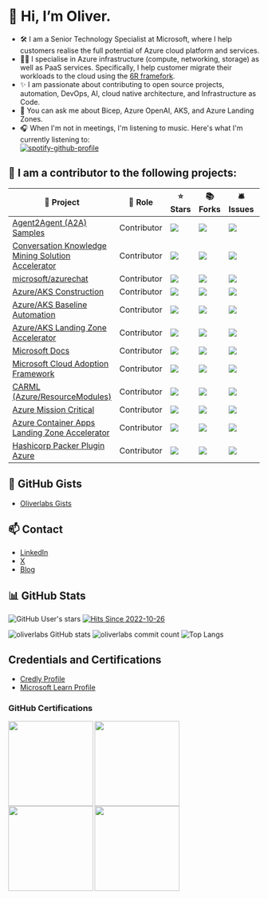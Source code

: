 # 👋 Hi, I’m Oliver.
- 🛠 I am a Senior Technology Specialist at Microsoft, where I help customers realise the full potential of Azure cloud platform and services. 
- 👩‍💻 I specialise in Azure infrastructure (compute, networking, storage) as well as PaaS services. Specifically, I help customer migrate their workloads to the cloud using the [6R framefork](https://learn.microsoft.com/en-us/azure/cloud-adoption-framework/digital-estate/5-rs-of-rationalization).
- ✨ I am passionate about contributing to open source projects, automation, DevOps, AI, cloud native architecture, and Infrastructure as Code.
- 📢 You can ask me about Bicep, Azure OpenAI, AKS, and Azure Landing Zones.
- 🎧 When I'm not in meetings, I'm listening to music. Here's what I'm currently listening to: <br>
[![spotify-github-profile](https://spotify-github-profile.kittinanx.com/api/view?uid=mattsonster&cover_image=false&theme=natemoo-re&show_offline=false&background_color=121212&interchange=false&bar_color=53b14f&bar_color_cover=false)](https://github.com/kittinan/spotify-github-profile)

## 💪 I am a contributor to the following projects:

🎁 Project | 🏢 Role | ⭐ Stars | 📚 Forks | 🛎 Issues | 📬 Pull requests
----------- | -------- | --------- | --------- | --------- | ---------------
[Agent2Agent (A2A) Samples](https://github.com/google-a2a/a2a-samples) | Contributor | ![](https://img.shields.io/github/stars/oliverlabs/microsoft-ai-accelerators?style=flat-square&labelColor=343b41) | ![](https://img.shields.io/github/forks/oliverlabs/microsoft-ai-accelerators?style=flat-square&labelColor=343b41) | ![](https://img.shields.io/github/issues/google-a2a/a2a-samples?style=flat-square&labelColor=343b41) | ![](https://img.shields.io/github/issues-pr/google-a2a/a2a-samples?style=flat-square&labelColor=343b41)
[Conversation Knowledge Mining Solution Accelerator](https://github.com/microsoft/Conversation-Knowledge-Mining-Solution-Accelerator) | Contributor | ![](https://img.shields.io/github/stars/microsoft/Conversation-Knowledge-Mining-Solution-Accelerator?style=flat-square&labelColor=343b41) | ![](https://img.shields.io/github/forks/microsoft/Conversation-Knowledge-Mining-Solution-Accelerator?style=flat-square) | ![](https://img.shields.io/github/issues/microsoft/Conversation-Knowledge-Mining-Solution-Accelerator?style=flat-square&labelColor=343b41) | ![](https://img.shields.io/github/issues-pr/microsoft/Conversation-Knowledge-Mining-Solution-Accelerator?style=flat-square&labelColor=343b41)
[microsoft/azurechat](https://github.com/microsoft/azurechat) | Contributor | ![](https://img.shields.io/github/stars/microsoft/azurechat?style=flat-square&labelColor=343b41) | ![](https://img.shields.io/github/forks/microsoft/azurechat?style=flat-square&labelColor=343b41) | ![](https://img.shields.io/github/issues/microsoft/azurechat?style=flat-square&labelColor=343b41) | ![](https://img.shields.io/github/issues-pr/microsoft/azurechat?style=flat-square&labelColor=343b41)
[Azure/AKS Construction](https://github.com/azure/aks-construction) | Contributor | ![](https://img.shields.io/github/stars/azure/aks-construction?style=flat-square&labelColor=343b41) | ![](https://img.shields.io/github/forks/azure/aks-construction?style=flat-square&labelColor=343b41) | ![](https://img.shields.io/github/issues/azure/aks-construction?style=flat-square&labelColor=343b41) | ![](https://img.shields.io/github/issues-pr/azure/aks-construction?style=flat-square&labelColor=343b41)
[Azure/AKS Baseline Automation](https://github.com/Azure/aks-baseline-automation) | Contributor | ![](https://img.shields.io/github/stars/azure/aks-baseline-automation?style=flat-square&labelColor=343b41) | ![](https://img.shields.io/github/forks/azure/aks-baseline-automation?style=flat-square) | ![](https://img.shields.io/github/issues/azure/aks-baseline-automation?style=flat-square&labelColor=343b41) | ![](https://img.shields.io/github/issues-pr/azure/aks-baseline-automation?style=flat-square)
[Azure/AKS Landing Zone Accelerator](https://github.com/Azure/AKS-Landing-Zone-Accelerator) | Contributor | ![](https://img.shields.io/github/stars/Azure/AKS-Landing-Zone-Accelerator?style=flat-square&labelColor=343b41) | ![](https://img.shields.io/github/forks/Azure/AKS-Landing-Zone-Accelerator?style=flat-square&labelColor=343b41) | ![](https://img.shields.io/github/issues/Azure/AKS-Landing-Zone-Accelerator?style=flat-square&labelColor=343b41) | ![](https://img.shields.io/github/issues-pr/Azure/AKS-Landing-Zone-Accelerator?style=flat-square&labelColor=343b41)
[Microsoft Docs](https://github.com/MicrosoftDocs/azure-docs) | Contributor | ![](https://img.shields.io/github/stars/MicrosoftDocs/azure-docs?style=flat-square&labelColor=343b41) | ![](https://img.shields.io/github/forks/MicrosoftDocs/azure-docs?style=flat-square&labelColor=343b41) | ![](https://img.shields.io/github/issues/MicrosoftDocs/azure-docs?style=flat-square&labelColor=343b41) | ![](https://img.shields.io/github/issues-pr/MicrosoftDocs/azure-docs?style=flat-square&labelColor=343b41)
[Microsoft Cloud Adoption Framework](https://github.com/MicrosoftDocs/cloud-adoption-framework) | Contributor | ![](https://img.shields.io/github/stars/MicrosoftDocs/cloud-adoption-framework?style=flat-square&labelColor=343b41) | ![](https://img.shields.io/github/forks/MicrosoftDocs/cloud-adoption-framework?style=flat-square&labelColor=343b41) | ![](https://img.shields.io/github/issues/MicrosoftDocs/cloud-adoption-framework?style=flat-square&labelColor=343b41) | ![](https://img.shields.io/github/issues-pr/MicrosoftDocs/cloud-adoption-framework?style=flat-square&labelColor=343b41)
[CARML (Azure/ResourceModules)](https://github.com/Azure/ResourceModules) | Contributor | ![](https://img.shields.io/github/stars/Azure/ResourceModules?style=flat-square&labelColor=343b41) | ![](https://img.shields.io/github/forks/Azure/ResourceModules?style=flat-square&labelColor=343b41) | ![](https://img.shields.io/github/issues/Azure/ResourceModules?style=flat-square&labelColor=343b41) | ![](https://img.shields.io/github/issues-pr/Azure/ResourceModules?style=flat-square&labelColor=343b41)
[Azure Mission Critical](https://github.com/Azure/Mission-Critical-Online) | Contributor | ![](https://img.shields.io/github/stars/Azure/Mission-Critical-Online?style=flat-square&labelColor=343b41) | ![](https://img.shields.io/github/forks/Azure/Mission-Critical-Online?style=flat-square&labelColor=343b41) | ![](https://img.shields.io/github/issues/Azure/Mission-Critical-Online?style=flat-square&labelColor=343b41) | ![](https://img.shields.io/github/issues-pr/Azure/Mission-Critical-Online?style=flat-square&labelColor=343b41)
[Azure Container Apps Landing Zone Accelerator](https://github.com/Azure/aca-landing-zone-accelerator) | Contributor | ![](https://img.shields.io/github/stars/Azure/aca-landing-zone-accelerator?style=flat-square&labelColor=343b41) | ![](https://img.shields.io/github/forks/Azure/aca-landing-zone-accelerator?style=flat-square&labelColor=343b41) | ![](https://img.shields.io/github/issues/Azure/aca-landing-zone-accelerator?style=flat-square&labelColor=343b41) | ![](https://img.shields.io/github/issues-pr/Azure/aca-landing-zone-accelerator?style=flat-square&labelColor=343b41)
[Hashicorp Packer Plugin Azure](https://github.com/hashicorp/packer-plugin-azure) | Contributor | ![](https://img.shields.io/github/stars/hashicorp/packer-plugin-azure?style=flat-square&labelColor=343b41) | ![](https://img.shields.io/github/forks/hashicorp/packer-plugin-azure?style=flat-square&labelColor=343b41) | ![](https://img.shields.io/github/issues/hashicorp/packer-plugin-azure?style=flat-square&labelColor=343b41) | ![](https://img.shields.io/github/issues-pr/hashicorp/packer-plugin-azure?style=flat-square&labelColor=343b41)

## 📎 GitHub Gists
- [Oliverlabs Gists](https://gist.github.com/oliverlabs)

## 📫 Contact
- [LinkedIn](https://www.linkedin.com/in/olivergulich/)
- [X](https://x.com/mattsonster)
- [Blog](https://oliverlabs.co.uk)

## 📊 GitHub Stats
![GitHub User's stars](https://img.shields.io/github/stars/oliverlabs?affiliations=OWNER%2CCOLLABORATOR&label=Owner%20%2B%20Collaborator%20Stars&logo=GitHub&style=for-the-badge&labelColor=343b41) 
[![Hits Since 2022-10-26](https://hits.sh/github.com/oliverlabs/hits.svg&style=for-the-badge.svg?view=today-total&style=for-the-badge)](https://hits.sh/github.com/oliverlabs/hits.svg&style=for-the-badge/)

![oliverlabs GitHub stats](https://github-readme-stats.vercel.app/api?username=oliverlabs&count_private=true&show_icons=true&theme=chartreuse-dark&locale=en)
![oliverlabs commit count](https://github-readme-streak-stats.herokuapp.com/?user=oliverlabs&count_private=true&theme=chartreuse-dark)
![Top Langs](https://github-readme-stats.vercel.app/api/top-langs/?username=oliverlabs&hide=css,html&layout=compact&theme=tokyonight)

## Credentials and Certifications
- [Credly Profile](https://www.credly.com/users/olivergulich/badges)
- [Microsoft Learn Profile](https://learn.microsoft.com/en-us/users/olivergulich/)

### GitHub Certifications
<a href="https://www.credly.com/badges/621efe47-12ce-49fb-b5ab-3f307dc97411"><img src="https://images.credly.com/size/170x170/images/34880f37-8ec8-4542-a78a-73ba6647208e/image.png" align="left" height="170" width="170" ></a>
<a href="https://www.credly.com/earner/earned/badge/c2320b22-a218-4074-aa63-20e4c36a6c59"><img src="https://images.credly.com/size/170x170/images/c9ed294b-f8ac-48fa-a8c3-96dab1f110f2/image.png" align="left" height="170" width="170" ></a>
<a href="https://www.credly.com/badges/3d87f4e8-15c6-4f74-9c1f-856ede00c1e6"><img src="https://images.credly.com/size/170x170/images/89efc3e7-842b-4790-b09b-9ea5efc71ec3/image.png" align="left" height="170" width="170" ></a>
<a href="https://www.credly.com/earner/earned/badge/ebbccadd-8cf7-420b-9ffa-61536dca6a51"><img src="https://images.credly.com/size/170x170/images/024d0122-724d-4c5a-bd83-cfe3c4b7a073/image.png" align="left" height="170" width="170" ></a>

<!---
oliverlabs/oliverlabs is a ✨ special ✨ repository because its `README.md` (this file) appears on your GitHub profile.
You can click the Preview link to take a look at your changes.
--->

